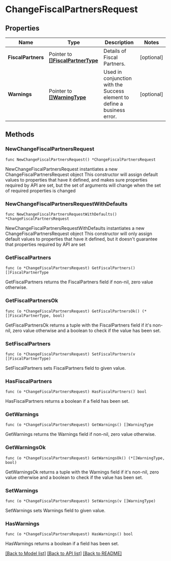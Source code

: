 # ChangeFiscalPartnersRequest

## Properties

Name | Type | Description | Notes
------------ | ------------- | ------------- | -------------
**FiscalPartners** | Pointer to [**[]FiscalPartnerType**](FiscalPartnerType.md) | Details of Fiscal Partners. | [optional] 
**Warnings** | Pointer to [**[]WarningType**](WarningType.md) | Used in conjunction with the Success element to define a business error. | [optional] 

## Methods

### NewChangeFiscalPartnersRequest

`func NewChangeFiscalPartnersRequest() *ChangeFiscalPartnersRequest`

NewChangeFiscalPartnersRequest instantiates a new ChangeFiscalPartnersRequest object
This constructor will assign default values to properties that have it defined,
and makes sure properties required by API are set, but the set of arguments
will change when the set of required properties is changed

### NewChangeFiscalPartnersRequestWithDefaults

`func NewChangeFiscalPartnersRequestWithDefaults() *ChangeFiscalPartnersRequest`

NewChangeFiscalPartnersRequestWithDefaults instantiates a new ChangeFiscalPartnersRequest object
This constructor will only assign default values to properties that have it defined,
but it doesn't guarantee that properties required by API are set

### GetFiscalPartners

`func (o *ChangeFiscalPartnersRequest) GetFiscalPartners() []FiscalPartnerType`

GetFiscalPartners returns the FiscalPartners field if non-nil, zero value otherwise.

### GetFiscalPartnersOk

`func (o *ChangeFiscalPartnersRequest) GetFiscalPartnersOk() (*[]FiscalPartnerType, bool)`

GetFiscalPartnersOk returns a tuple with the FiscalPartners field if it's non-nil, zero value otherwise
and a boolean to check if the value has been set.

### SetFiscalPartners

`func (o *ChangeFiscalPartnersRequest) SetFiscalPartners(v []FiscalPartnerType)`

SetFiscalPartners sets FiscalPartners field to given value.

### HasFiscalPartners

`func (o *ChangeFiscalPartnersRequest) HasFiscalPartners() bool`

HasFiscalPartners returns a boolean if a field has been set.

### GetWarnings

`func (o *ChangeFiscalPartnersRequest) GetWarnings() []WarningType`

GetWarnings returns the Warnings field if non-nil, zero value otherwise.

### GetWarningsOk

`func (o *ChangeFiscalPartnersRequest) GetWarningsOk() (*[]WarningType, bool)`

GetWarningsOk returns a tuple with the Warnings field if it's non-nil, zero value otherwise
and a boolean to check if the value has been set.

### SetWarnings

`func (o *ChangeFiscalPartnersRequest) SetWarnings(v []WarningType)`

SetWarnings sets Warnings field to given value.

### HasWarnings

`func (o *ChangeFiscalPartnersRequest) HasWarnings() bool`

HasWarnings returns a boolean if a field has been set.


[[Back to Model list]](../README.md#documentation-for-models) [[Back to API list]](../README.md#documentation-for-api-endpoints) [[Back to README]](../README.md)


